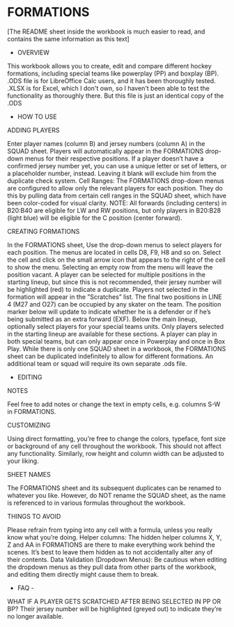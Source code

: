 # FORMATIONS

[The README sheet inside the workbook is much easier to read, and contains the same information as this text]

- OVERVIEW

This workbook allows you to create, edit and compare different hockey formations, including special teams like powerplay (PP) and boxplay (BP). 
.ODS file is for LibreOffice Calc users, and it has been thoroughly tested.
.XLSX is for Excel, which I don't own, so I haven't been able to test the functionality as thoroughly there. But this file is just an identical copy of the .ODS

- HOW TO USE

ADDING PLAYERS

Enter player names (column B) and jersey numbers (column A) in the SQUAD sheet. Players will automatically appear in the FORMATIONS drop-down menus for their respective positions.
If a player doesn’t have a confirmed jersey number yet, you can use a unique letter or set of letters, or a placeholder number, instead. Leaving it blank will exclude him from the duplicate check system.
Cell Ranges: The FORMATIONS drop-down menus are configured to allow only the relevant players for each position. They do this by pulling data from certain cell ranges in the SQUAD sheet, which have been color-coded for visual clarity.
NOTE: All forwards (including centers) in B20:B40 are eligible for LW and RW positions, but only players in B20:B28 (light blue) will be eligible for the C position (center forward).

CREATING FORMATIONS

In the FORMATIONS sheet, Use the drop-down menus to select players for each position. The menus are located in cells D8, F9, H8 and so on. Select the cell and click on the small arrow icon that appears to the right of the cell to show the menu.
Selecting an empty row from the menu will leave the position vacant.
A player can be selected for multiple positions in the starting lineup, but since this is not recommended, their jersey number will be highlighted (red) to indicate a duplicate.
Players not selected in the formation will appear in the ”Scratches” list.
The final two positions in LINE 4 (M27 and O27) can be occupied by any skater on the team. The position marker below will update to indicate whether he is a defender or if he’s being submitted as an extra forward (EXF).
Below the main lineup, optionally select players for your special teams units. Only players selected in the starting lineup are available for these sections. A player can play in both special teams, but can only appear once in Powerplay and once in Box Play.
While there is only one SQUAD sheet in a workbook, the FORMATIONS sheet can be duplicated indefinitely to allow for different formations.
An additional team or squad will require its own separate .ods file.


- EDITING

NOTES

Feel free to add notes or change the text in empty cells, e.g. columns S-W in FORMATIONS.

CUSTOMIZING

Using direct formatting, you’re free to change the colors, typeface, font size or background of any cell throughout the workbook. This should not affect any functionality.
Similarly, row height and column width can be adjusted to your liking.

SHEET NAMES

The FORMATIONS sheet and its subsequent duplicates can be renamed to whatever you like.
However, do NOT rename the SQUAD sheet, as the name is referenced to in various formulas throughout the workbook.

THINGS TO AVOID

Please refrain from typing into any cell with a formula, unless you really know what you’re doing.
Helper columns: The hidden helper columns X, Y, Z and AA in FORMATIONS are there to make everything work behind the scenes. It’s best to leave them hidden as to not accidentally alter any of their contents.
Data Validation (Dropdown Menus): Be cautious when editing the dropdown menus as they pull data from other parts of the workbook, and editing them directly might cause them to break.


- FAQ -

WHAT IF A PLAYER GETS SCRATCHED AFTER BEING SELECTED IN PP OR BP?
Their jersey number will be highlighted (greyed out) to indicate they’re no longer available.
